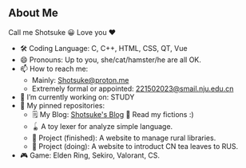 <!--[![Header](https://raw.githubusercontent.com/MartinHeinz/<OWNER>/<OWNER>/readme_header.png "Header")](https://some-url.dev/)-->

## About Me

Call me Shotsuke 😀 Love you ❤️

- 🛠️ Coding Language: C, C++, HTML, CSS, QT, Vue
- 😄 Pronouns: Up to you, she/cat/hamster/he are all OK.
- 📫 How to reach me:
  - Mainly: Shotsuke@proton.me
  - Extremely formal or appointed: 221502023@smail.nju.edu.cn
- 🔭 I’m currently working on: STUDY
- 📌 My pinned repositories:
  - 🗒️ My Blog: [Shotsuke's Blog](https://shotsuke.github.io/) 🫰 Read my fictions :)
  - 🪀 A toy lexer for analyze simple language.
  - 📖 Project (finished): A website to manage rural libraries.
  - 🛒 Project (doing): A website to introduct CN tea leaves to RUS.
- 🎮 Game: Elden Ring, Sekiro, Valorant, CS.

<!--
**Shotsuke/Shotsuke** is a ✨ _special_ ✨ repository because its `README.md` (this file) appears on your GitHub profile.

Here are some ideas to get you started:

- 🔭 I’m currently working on ...
- 🌱 I’m currently learning ...
- 👯 I’m looking to collaborate on ...
- 🤔 I’m looking for help with ...
- 💬 Ask me about ...
- 📫 How to reach me: ...
- 😄 Pronouns: ...
- ⚡ Fun fact: ...
-->
